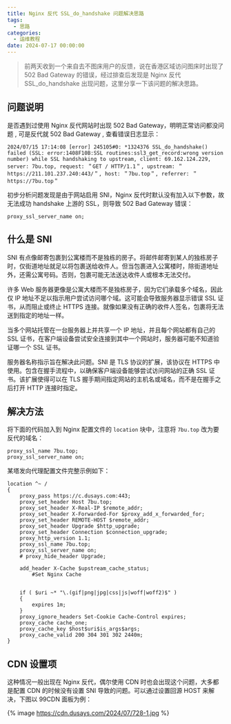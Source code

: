 ```yaml
---
title: Nginx 反代 SSL_do_handshake 问题解决思路
tags:
  - 思路
categories:
  - 运维教程
date: 2024-07-17 00:00:00
---
```


> 前两天收到一个来自去不图床用户的反馈，说在香港区域访问图床时出现了 502 Bad Gateway 的错误，经过排查后发现是 Nginx 反代 SSL_do_handshake 出现问题，这里分享一下该问题的解决思路。

<!-- more -->

## 问题说明

是否遇到过使用 Nginx 反代网站时出现 502 Bad Gateway，明明正常访问都没问题 , 可是反代就 502 Bad Gateway , 查看错误日志显示：

```
2024/07/15 17:14:08 [error] 245105#0: *1324376 SSL_do_handshake() failed (SSL: error:1408F10B:SSL routines:ssl3_get_record:wrong version number) while SSL handshaking to upstream, client: 69.162.124.229, server: 7bu.top, request: ＂GET / HTTP/1.1＂, upstream: ＂https://211.101.237.240:443/＂, host: ＂7bu.top＂, referrer: ＂https://7bu.top＂
```

初步分析问题发现是由于网站启用 SNI，Nginx 反代时默认没有加入以下参数，故无法成功 handshake 上游的 SSL，则导致 502 Bad Gateway 错误：

```
proxy_ssl_server_name on;
```

## 什么是 SNI

SNI 有点像邮寄包裹到公寓楼而不是独栋的房子。将邮件邮寄到某人的独栋房子时，仅街道地址就足以将包裹送给收件人。但当包裹进入公寓楼时，除街道地址外，还需公寓号码。否则，包裹可能无法送达收件人或根本无法交付。

许多 Web 服务器更像是公寓大楼而不是独栋房子，因为它们承载多个域名，因此仅 IP 地址不足以指示用户尝试访问哪个域。这可能会导致服务器显示错误 SSL 证书，从而阻止或终止 HTTPS 连接。就像如果没有正确的收件人签名，包裹将无法送到指定的地址一样。

当多个网站托管在一台服务器上并共享一个 IP 地址，并且每个网站都有自己的 SSL 证书，在客户端设备尝试安全连接到其中一个网站时，服务器可能不知道验证哪一个 SSL 证书。

服务器名称指示旨在解决此问题。SNI 是 TLS 协议的扩展，该协议在 HTTPS 中使用。包含在握手流程中，以确保客户端设备能够尝试访问网站的正确 SSL 证书。该扩展使得可以在 TLS 握手期间指定网站的主机名或域名，而不是在握手之后打开 HTTP 连接时指定。

## 解决方法

将下面的代码加入到 Nginx 配置文件的 `location` 块中，注意将 `7bu.top` 改为要反代的域名：

```
proxy_ssl_name 7bu.top;
proxy_ssl_server_name on;
```

某塔发向代理配置文件完整示例如下：

```
location ^~ /
{
    proxy_pass https://c.dusays.com:443;
    proxy_set_header Host 7bu.top;
    proxy_set_header X-Real-IP $remote_addr;
    proxy_set_header X-Forwarded-For $proxy_add_x_forwarded_for;
    proxy_set_header REMOTE-HOST $remote_addr;
    proxy_set_header Upgrade $http_upgrade;
    proxy_set_header Connection $connection_upgrade;
    proxy_http_version 1.1;
    proxy_ssl_name 7bu.top;
    proxy_ssl_server_name on;
    # proxy_hide_header Upgrade;

    add_header X-Cache $upstream_cache_status;
		#Set Nginx Cache


    if ( $uri ~* "\.(gif|png|jpg|css|js|woff|woff2)$" )
    {
        expires 1m;
    }
    proxy_ignore_headers Set-Cookie Cache-Control expires;
    proxy_cache cache_one;
    proxy_cache_key $host$uri$is_args$args;
    proxy_cache_valid 200 304 301 302 2440m;
}
```

## CDN 设置项

这种情况一般出现在 Nginx 反代，偶尔使用 CDN 时也会出现这个问题，大多都是配置 CDN 的时候没有设置 SNI 导致的问题。可以通过设置回源 HOST 来解决，下图以 99CDN 面板为例：

{% image https://cdn.dusays.com/2024/07/728-1.jpg %}